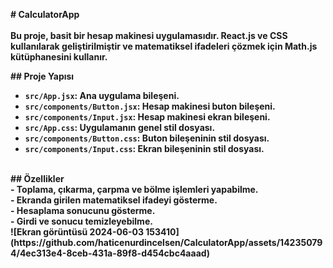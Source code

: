<strong># CalculatorApp<strong>
<br>
<br>
Bu proje, basit bir hesap makinesi uygulamasıdır. React.js ve CSS kullanılarak geliştirilmiştir ve matematiksel ifadeleri çözmek için Math.js kütüphanesini kullanır.<br>

<strong>## Proje Yapısı<strong>
<br>
- `src/App.jsx`: Ana uygulama bileşeni.<br>
- `src/components/Button.jsx`: Hesap makinesi buton bileşeni.<br>
- `src/components/Input.jsx`: Hesap makinesi ekran bileşeni.<br>
- `src/App.css`: Uygulamanın genel stil dosyası.<br>
- `src/components/Button.css`: Buton bileşeninin stil dosyası.<br>
- `src/components/Input.css`: Ekran bileşeninin stil dosyası.<br>
<br>
<strong>## Özellikler<strong>
<br>
- Toplama, çıkarma, çarpma ve bölme işlemleri yapabilme.<br>
- Ekranda girilen matematiksel ifadeyi gösterme.<br>
- Hesaplama sonucunu gösterme.<br>
- Girdi ve sonucu temizleyebilme.<br>
![Ekran görüntüsü 2024-06-03 153410](https://github.com/haticenurdincelsen/CalculatorApp/assets/142350794/4ec313e4-8ceb-431a-89f8-d454cbc4aaad)
